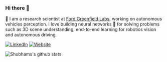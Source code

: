 ### Hi there 👋

🤖 I am a research scientist at [Ford Greenfield Labs](https://corporate.ford.com/operations/locations/silicon-valley.html), working on autonomous vehicles perception. I love building neural networks 🧠 for solving problems such as 3D scene understanding, end-to-end learning for robotics vision and autonomous driving.

<!-- [![GitHub](https://img.shields.io/badge/GitHub-100000?style=for-the-badge&logo=github&logoColor=white)](https://github.com/towardsautonomy) -->
[![LinkedIn](https://img.shields.io/badge/LinkedIn-0077B5?style=for-the-badge&logo=linkedin)](https://www.linkedin.com/in/ShubShrivastava/)
[![Website](https://img.shields.io/badge/website-000000?style=for-the-badge&logo=About.me&logoColor=white)](https://www.towardsautonomy.com/)


![Shubhams's github stats](https://github-readme-stats.vercel.app/api?username=towardsautonomy&show_icons=true)

<!--
**towardsautonomy/towardsautonomy** is a ✨ _special_ ✨ repository because its `README.md` (this file) appears on your GitHub profile.

Here are some ideas to get you started:

- 🔭 I’m currently working on ...
- 🌱 I’m currently learning ...
- 👯 I’m looking to collaborate on ...
- 🤔 I’m looking for help with ...
- 💬 Ask me about ...
- 📫 How to reach me: ...
- 😄 Pronouns: ...
- ⚡ Fun fact: ...
-->
